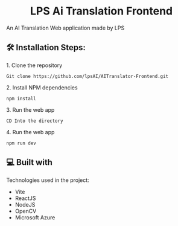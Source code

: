 <h1 align="center" id="title">LPS Ai Translation Frontend</h1>

<p id="description">An AI Translation Web application made by LPS</p>

<h2>🛠️ Installation Steps:</h2>

<p>1. Clone the repository</p>

```
Git clone https://github.com/lpsAI/AITranslator-Frontend.git
```

<p>2. Install NPM dependencies</p>

```
npm install
```

<p>3. Run the web app</p>

```
CD Into the directory
```

<p>4. Run the web app</p>

```
npm run dev
```

<h2>💻 Built with</h2>

Technologies used in the project:

*   Vite
*   ReactJS
*   NodeJS
*   OpenCV
*   Microsoft Azure
